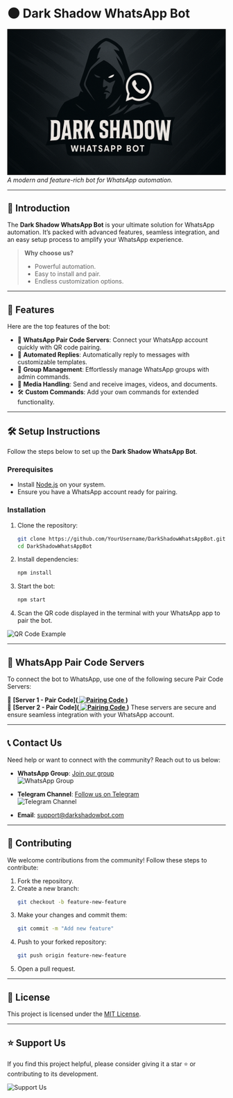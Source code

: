 # 🌑 Dark Shadow WhatsApp Bot

![Dark Shadow WhatsApp Bot Banner](https://raw.githubusercontent.com/DarkShadowMDbot/BOT-HELPER/refs/heads/main/ChatGPT%20Image%20May%206%2C%202025%2C%2002_15_11%20PM.png)  
*A modern and feature-rich bot for WhatsApp automation.*

---

## 🚀 Introduction
The **Dark Shadow WhatsApp Bot** is your ultimate solution for WhatsApp automation. It’s packed with advanced features, seamless integration, and an easy setup process to amplify your WhatsApp experience.  

> **Why choose us?**  
> - Powerful automation.  
> - Easy to install and pair.  
> - Endless customization options.  

---

## 🌟 Features
Here are the top features of the bot:

- 📱 **WhatsApp Pair Code Servers**: Connect your WhatsApp account quickly with QR code pairing.
- 🤖 **Automated Replies**: Automatically reply to messages with customizable templates.
- 👥 **Group Management**: Effortlessly manage WhatsApp groups with admin commands.
- 📂 **Media Handling**: Send and receive images, videos, and documents.
- 🛠️ **Custom Commands**: Add your own commands for extended functionality.

---

## 🛠️ Setup Instructions
Follow the steps below to set up the **Dark Shadow WhatsApp Bot**.

### Prerequisites
- Install [Node.js](https://nodejs.org/) on your system.
- Ensure you have a WhatsApp account ready for pairing.

### Installation
1. Clone the repository:
   ```bash
   git clone https://github.com/YourUsername/DarkShadowWhatsAppBot.git
   cd DarkShadowWhatsAppBot
   ```

2. Install dependencies:
   ```bash
   npm install
   ```

3. Start the bot:
   ```bash
   npm start
   ```

4. Scan the QR code displayed in the terminal with your WhatsApp app to pair the bot.

![QR Code Example](https://via.placeholder.com/600x300.png?text=Scan+Your+QR+Code+Here)

---

## 📡 WhatsApp Pair Code Servers
To connect the bot to WhatsApp, use one of the following secure Pair Code Servers:  

🔗 **[Server 1 - Pair Code](<a href='https://server2.darkshadowbot.com' target="_blank">
  <img alt='Pairing Code' src='https://img.shields.io/badge/Get%20Pairing%20Code-0076D2?style=for-the-badge&logo=opencv&logoColor=black'/>
</a>)**  
🔗 **[Server 2 - Pair Code](<a href='https://server2.darkshadowbot.com' target="_blank">
  <img alt='Pairing Code' src='https://img.shields.io/badge/Get%20Pairing%20Code-0076D2?style=for-the-badge&logo=opencv&logoColor=black'/>
</a>)** 
These servers are secure and ensure seamless integration with your WhatsApp account.

---

## 📞 Contact Us
Need help or want to connect with the community? Reach out to us below:

- **WhatsApp Group**: [Join our group](https://chat.whatsapp.com/YourGroupLink)  
![WhatsApp Group](https://via.placeholder.com/300x150.png?text=Join+Our+Group)  

- **Telegram Channel**: [Follow us on Telegram](https://t.me/YourChannelLink)  
![Telegram Channel](https://via.placeholder.com/300x150.png?text=Join+Our+Telegram+Channel)  

- **Email**: [support@darkshadowbot.com](mailto:support@darkshadowbot.com)

---

## 🤝 Contributing
We welcome contributions from the community! Follow these steps to contribute:

1. Fork the repository.
2. Create a new branch:
   ```bash
   git checkout -b feature-new-feature
   ```
3. Make your changes and commit them:
   ```bash
   git commit -m "Add new feature"
   ```
4. Push to your forked repository:
   ```bash
   git push origin feature-new-feature
   ```
5. Open a pull request.

---

## 📜 License
This project is licensed under the [MIT License](LICENSE).

---

## ⭐ Support Us
If you find this project helpful, please consider giving it a star ⭐ or contributing to its development.

![Support Us](https://via.placeholder.com/600x200.png?text=Support+Dark+Shadow+WhatsApp+Bot)
